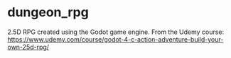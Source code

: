 # dungeon_rpg
2.5D RPG created using the Godot game engine. From the Udemy course: https://www.udemy.com/course/godot-4-c-action-adventure-build-your-own-25d-rpg/
